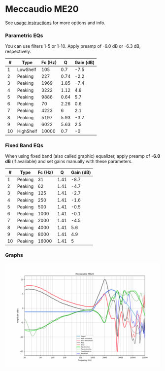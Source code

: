 # Meccaudio ME20
See [usage instructions](https://github.com/jaakkopasanen/AutoEq#usage) for more options and info.

### Parametric EQs
You can use filters 1-5 or 1-10. Apply preamp of -6.0 dB or -6.3 dB, respectively.

|   # | Type      |   Fc (Hz) |    Q |   Gain (dB) |
|-----|-----------|-----------|------|-------------|
|   1 | LowShelf  |       105 | 0.7  |        -7.5 |
|   2 | Peaking   |       227 | 0.74 |        -2.2 |
|   3 | Peaking   |      1969 | 1.85 |        -7.4 |
|   4 | Peaking   |      3222 | 1.12 |         4.8 |
|   5 | Peaking   |      9886 | 0.64 |         5.7 |
|   6 | Peaking   |        70 | 2.26 |         0.6 |
|   7 | Peaking   |      4223 | 6    |         2.1 |
|   8 | Peaking   |      5197 | 5.93 |        -3.7 |
|   9 | Peaking   |      6022 | 5.63 |         2.5 |
|  10 | HighShelf |     10000 | 0.7  |        -0   |

### Fixed Band EQs
When using fixed band (also called graphic) equalizer, apply preamp of **-6.0 dB** (if available) and set gains manually with these parameters.

|   # | Type    |   Fc (Hz) |    Q |   Gain (dB) |
|-----|---------|-----------|------|-------------|
|   1 | Peaking |        31 | 1.41 |        -8.7 |
|   2 | Peaking |        62 | 1.41 |        -4.7 |
|   3 | Peaking |       125 | 1.41 |        -2.7 |
|   4 | Peaking |       250 | 1.41 |        -1.6 |
|   5 | Peaking |       500 | 1.41 |        -0.5 |
|   6 | Peaking |      1000 | 1.41 |        -0.1 |
|   7 | Peaking |      2000 | 1.41 |        -4.5 |
|   8 | Peaking |      4000 | 1.41 |         5.6 |
|   9 | Peaking |      8000 | 1.41 |         4.9 |
|  10 | Peaking |     16000 | 1.41 |         5   |

### Graphs
![](./Meccaudio%20ME20.png)
